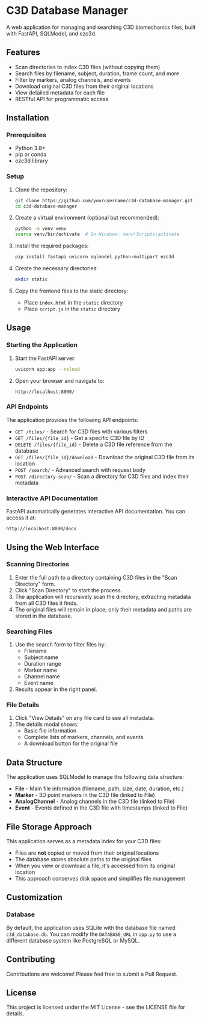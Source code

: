 # C3D Database Manager

A web application for managing and searching C3D biomechanics files, built with FastAPI, SQLModel, and ezc3d.

## Features

- Scan directories to index C3D files (without copying them)
- Search files by filename, subject, duration, frame count, and more
- Filter by markers, analog channels, and events
- Download original C3D files from their original locations
- View detailed metadata for each file
- RESTful API for programmatic access

## Installation

### Prerequisites

- Python 3.8+
- pip or conda
- ezc3d library

### Setup

1. Clone the repository:
   ```bash
   git clone https://github.com/yourusername/c3d-database-manager.git
   cd c3d-database-manager
   ```

2. Create a virtual environment (optional but recommended):
   ```bash
   python -m venv venv
   source venv/bin/activate  # On Windows: venv\Scripts\activate
   ```

3. Install the required packages:
   ```bash
   pip install fastapi uvicorn sqlmodel python-multipart ezc3d
   ```

4. Create the necessary directories:
   ```bash
   mkdir static
   ```

5. Copy the frontend files to the static directory:
   - Place `index.html` in the `static` directory
   - Place `script.js` in the `static` directory

## Usage

### Starting the Application

1. Start the FastAPI server:
   ```bash
   uvicorn app:app --reload
   ```

2. Open your browser and navigate to:
   ```
   http://localhost:8000/
   ```

### API Endpoints

The application provides the following API endpoints:

- `GET /files/` - Search for C3D files with various filters
- `GET /files/{file_id}` - Get a specific C3D file by ID
- `DELETE /files/{file_id}` - Delete a C3D file reference from the database
- `GET /files/{file_id}/download` - Download the original C3D file from its location
- `POST /search/` - Advanced search with request body
- `POST /directory-scan/` - Scan a directory for C3D files and index their metadata

### Interactive API Documentation

FastAPI automatically generates interactive API documentation. You can access it at:

```
http://localhost:8000/docs
```

## Using the Web Interface

### Scanning Directories

1. Enter the full path to a directory containing C3D files in the "Scan Directory" form.
2. Click "Scan Directory" to start the process.
3. The application will recursively scan the directory, extracting metadata from all C3D files it finds.
4. The original files will remain in place; only their metadata and paths are stored in the database.

### Searching Files

1. Use the search form to filter files by:
   - Filename
   - Subject name
   - Duration range
   - Marker name
   - Channel name
   - Event name
2. Results appear in the right panel.

### File Details

1. Click "View Details" on any file card to see all metadata.
2. The details modal shows:
   - Basic file information
   - Complete lists of markers, channels, and events
   - A download button for the original file

## Data Structure

The application uses SQLModel to manage the following data structure:

- **File** - Main file information (filename, path, size, date, duration, etc.)
- **Marker** - 3D point markers in the C3D file (linked to File)
- **AnalogChannel** - Analog channels in the C3D file (linked to File)
- **Event** - Events defined in the C3D file with timestamps (linked to File)

## File Storage Approach

This application serves as a metadata index for your C3D files:
- Files are **not** copied or moved from their original locations
- The database stores absolute paths to the original files
- When you view or download a file, it's accessed from its original location
- This approach conserves disk space and simplifies file management

## Customization

### Database

By default, the application uses SQLite with the database file named `c3d_database.db`. You can modify the `DATABASE_URL` in `app.py` to use a different database system like PostgreSQL or MySQL.

## Contributing

Contributions are welcome! Please feel free to submit a Pull Request.

## License

This project is licensed under the MIT License - see the LICENSE file for details.
